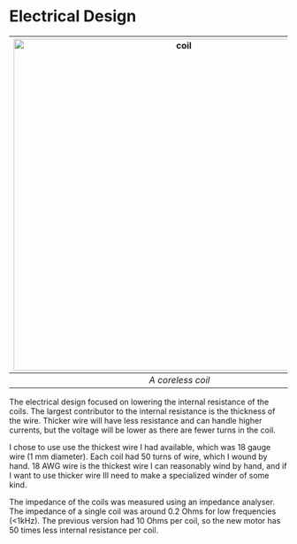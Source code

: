 # Electrical Design

|<img width="600" height="600" alt="coil" src="https://github.com/user-attachments/assets/5f0fc5c2-65ef-4652-a312-34c36b6c230f" />|
|:--:| 
| *A coreless coil* |

The electrical design focused on lowering the internal resistance of the coils. The largest contributor to the internal resistance is the thickness of the wire. Thicker wire will have less resistance and can handle higher currents, but the voltage will be lower as there are fewer turns in the coil. 

I chose to use use the thickest wire I had available, which was 18 gauge wire (1 mm diameter). Each coil had 50 turns of wire, which I wound by hand. 18 AWG wire is the thickest wire I can reasonably wind by hand, and if I want to use thicker wire Ill need to make a specialized winder of some kind. 

The impedance of the coils was measured using an impedance analyser. The impedance of a single coil was around 0.2 Ohms for low frequencies (<1kHz). The previous version had 10 Ohms per coil, so the new motor has 50 times less internal resistance per coil.

